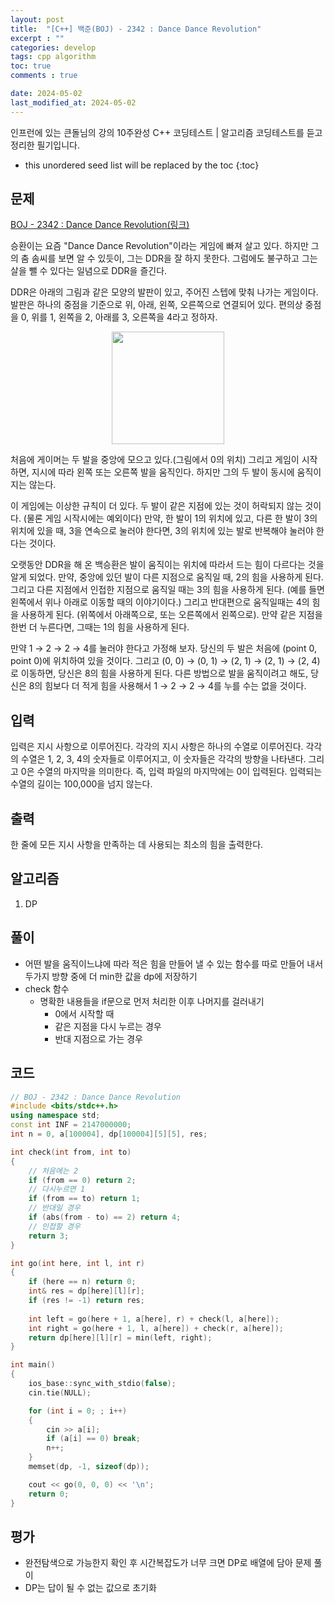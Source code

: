 ```yaml
---
layout: post
title:  "[C++] 백준(BOJ) - 2342 : Dance Dance Revolution"
excerpt : ""
categories: develop
tags: cpp algorithm
toc: true
comments : true

date: 2024-05-02
last_modified_at: 2024-05-02
---
```

> <span style="font-size: 80%">
인프런에 있는 큰돌님의 강의 10주완성 C++ 코딩테스트 | 알고리즘 코딩테스트를 듣고 정리한 필기입니다.</span>

<!--more-->

* this unordered seed list will be replaced by the toc
{:toc}

## 문제 

[BOJ - 2342 : Dance Dance Revolution(링크)](https://www.acmicpc.net/problem/2342)

승환이는 요즘 "Dance Dance Revolution"이라는 게임에 빠져 살고 있다. 하지만 그의 춤 솜씨를 보면 알 수 있듯이, 그는 DDR을 잘 하지 못한다. 그럼에도 불구하고 그는 살을 뺄 수 있다는 일념으로 DDR을 즐긴다.

DDR은 아래의 그림과 같은 모양의 발판이 있고, 주어진 스텝에 맞춰 나가는 게임이다. 발판은 하나의 중점을 기준으로 위, 아래, 왼쪽, 오른쪽으로 연결되어 있다. 편의상 중점을 0, 위를 1, 왼쪽을 2, 아래를 3, 오른쪽을 4라고 정하자.

<p align = "center">
	<img src = "https://onlinejudgeimages.s3-ap-northeast-1.amazonaws.com/upload/201011/ddr.PNG" width = "180">
</p>

처음에 게이머는 두 발을 중앙에 모으고 있다.(그림에서 0의 위치) 그리고 게임이 시작하면, 지시에 따라 왼쪽 또는 오른쪽 발을 움직인다. 하지만 그의 두 발이 동시에 움직이지는 않는다.

이 게임에는 이상한 규칙이 더 있다. 두 발이 같은 지점에 있는 것이 허락되지 않는 것이다. (물론 게임 시작시에는 예외이다) 만약, 한 발이 1의 위치에 있고, 다른 한 발이 3의 위치에 있을 때, 3을 연속으로 눌러야 한다면, 3의 위치에 있는 발로 반복해야 눌러야 한다는 것이다.

오랫동안 DDR을 해 온 백승환은 발이 움직이는 위치에 따라서 드는 힘이 다르다는 것을 알게 되었다. 만약, 중앙에 있던 발이 다른 지점으로 움직일 때, 2의 힘을 사용하게 된다. 그리고 다른 지점에서 인접한 지점으로 움직일 때는 3의 힘을 사용하게 된다. (예를 들면 왼쪽에서 위나 아래로 이동할 때의 이야기이다.) 그리고 반대편으로 움직일때는 4의 힘을 사용하게 된다. (위쪽에서 아래쪽으로, 또는 오른쪽에서 왼쪽으로). 만약 같은 지점을 한번 더 누른다면, 그때는 1의 힘을 사용하게 된다.

만약 1 → 2 → 2 → 4를 눌러야 한다고 가정해 보자. 당신의 두 발은 처음에 (point 0, point 0)에 위치하여 있을 것이다. 그리고 (0, 0) → (0, 1) → (2, 1) → (2, 1) → (2, 4)로 이동하면, 당신은 8의 힘을 사용하게 된다. 다른 방법으로 발을 움직이려고 해도, 당신은 8의 힘보다 더 적게 힘을 사용해서 1 → 2 → 2 → 4를 누를 수는 없을 것이다.

## 입력
입력은 지시 사항으로 이루어진다. 각각의 지시 사항은 하나의 수열로 이루어진다. 각각의 수열은 1, 2, 3, 4의 숫자들로 이루어지고, 이 숫자들은 각각의 방향을 나타낸다. 그리고 0은 수열의 마지막을 의미한다. 즉, 입력 파일의 마지막에는 0이 입력된다. 입력되는 수열의 길이는 100,000을 넘지 않는다.

## 출력
한 줄에 모든 지시 사항을 만족하는 데 사용되는 최소의 힘을 출력한다.

## 알고리즘
1. DP

## 풀이
- 어떤 발을 움직이느냐에 따라 적은 힘을 만들어 낼 수 있는 함수를 따로 만들어 내서 두가지 방향 중에 더 min한 값을 dp에 저장하기 
- check 함수
  - 명확한 내용들을 if문으로 먼저 처리한 이후 나머지를 걸러내기
	- 0에서 시작할 때
	- 같은 지점을 다시 누르는 경우
	- 반대 지점으로 가는 경우

## 코드
```cpp
// BOJ - 2342 : Dance Dance Revolution
#include <bits/stdc++.h>
using namespace std;
const int INF = 2147000000;
int n = 0, a[100004], dp[100004][5][5], res;

int check(int from, int to)
{
	// 처음에는 2
	if (from == 0) return 2;
	// 다시누르면 1
	if (from == to) return 1;
	// 반대일 경우
	if (abs(from - to) == 2) return 4;
	// 인접할 경우 
	return 3;
}

int go(int here, int l, int r)
{
	if (here == n) return 0;
	int& res = dp[here][l][r];
	if (res != -1) return res;
	
	int left = go(here + 1, a[here], r) + check(l, a[here]);
	int right = go(here + 1, l, a[here]) + check(r, a[here]);
	return dp[here][l][r] = min(left, right);
}

int main()
{
	ios_base::sync_with_stdio(false);
	cin.tie(NULL);

	for (int i = 0; ; i++)
	{
		cin >> a[i];
		if (a[i] == 0) break;
		n++;
	}
	memset(dp, -1, sizeof(dp));

	cout << go(0, 0, 0) << '\n';
	return 0;
}
```

## 평가  
- 완전탐색으로 가능한지 확인 후 시간복잡도가 너무 크면 DP로 배열에 담아 문제 풀이
- DP는 답이 될 수 없는 값으로 초기화
